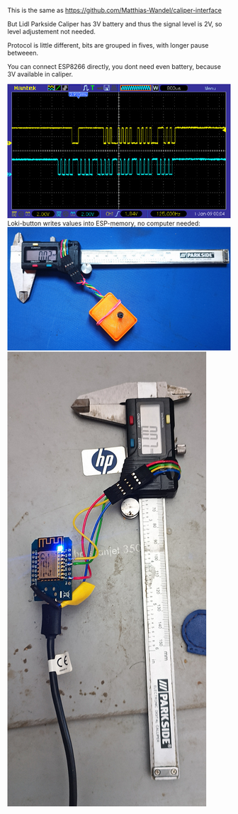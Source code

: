 This is the same as https://github.com/Matthias-Wandel/caliper-interface

But Lidl Parkside Caliper has 3V battery and thus the signal level is 2V, so
level adjustement not needed.

Protocol is little different, bits are grouped in fives, with longer pause betweeen. 

You can connect ESP8266 directly, you dont need even battery, because 3V available in caliper.  

<img src=pic_37_2.jpg>
Loki-button writes values into ESP-memory, no computer needed:
<img src=iik2.jpg>
<img src=iik.jpg>
